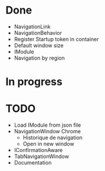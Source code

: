 
# Done
* NavigationLink
* NavigationBehavior
* Register Startup token in container
* Default window size
* IModule
* Navigation by region

# In progress


# TODO
* Load IModule from json file
* NavigationWindow Chrome
	* Historique de navigation
	* Open in new window
* IConfirmationAware
* TabNavigationWindow
* Documentation
